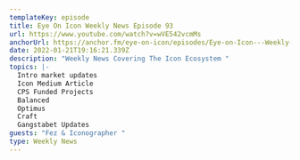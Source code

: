 ```yaml
---
templateKey: episode
title: Eye On Icon Weekly News Episode 93
url: https://www.youtube.com/watch?v=wVE542vcmMs
anchorUrl: https://anchor.fm/eye-on-icon/episodes/Eye-on-Icon---Weekly-News-EP-93-e1csph2/a-a77r3qh
date: 2022-01-21T19:16:21.339Z
description: "Weekly News Covering The Icon Ecosystem "
topics: |-
  Intro market updates 
  Icon Medium Article 
  CPS Funded Projects 
  Balanced 
  Optimus
  Craft
  Gangstabet Updates 
guests: "Fez & Iconographer "
type: Weekly News
---
```

